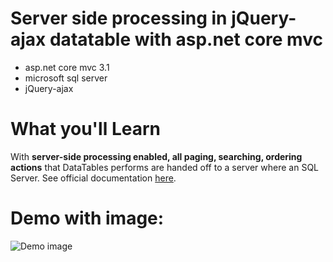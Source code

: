 # Server side processing in jQuery-ajax datatable with asp.net core mvc
- asp.net core mvc 3.1
- microsoft sql server
- jQuery-ajax

# What you'll Learn
With **server-side processing enabled, all paging, searching, ordering actions** that DataTables performs are handed off to a server where an SQL Server.
See official documentation [here](https://datatables.net/examples/data_sources/server_side.html).

# Demo with image:

![Demo image](https://github.com/NyeinChanAung-Dev/ServerSide-Ajax-Datables-with-Asp.net-Core-Mvc/blob/master/ajax-serverside-processing/wwwroot/img/serversidedtaspdotnetcore.png)
